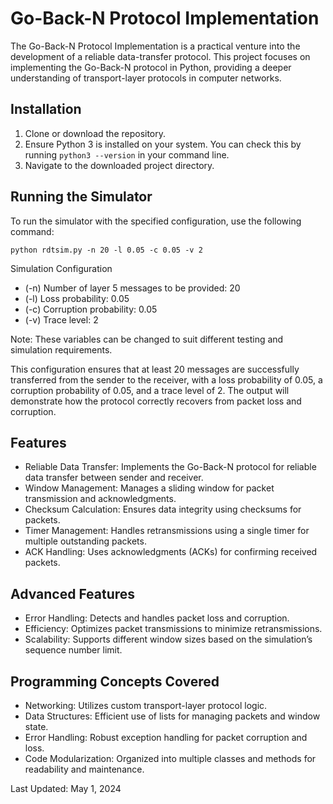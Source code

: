 # Go-Back-N Protocol Implementation
The Go-Back-N Protocol Implementation is a practical venture into the development of a reliable data-transfer protocol. This project focuses on implementing the Go-Back-N protocol in Python, providing a deeper understanding of transport-layer protocols in computer networks.

## Installation
1. Clone or download the repository.
2. Ensure Python 3 is installed on your system. You can check this by running `python3 --version` in your command line.
3. Navigate to the downloaded project directory.

## Running the Simulator
To run the simulator with the specified configuration, use the following command:

```
python rdtsim.py -n 20 -l 0.05 -c 0.05 -v 2
```
Simulation Configuration
- (-n) Number of layer 5 messages to be provided: 20
- (-l) Loss probability: 0.05
- (-c) Corruption probability: 0.05
- (-v) Trace level: 2

Note: These variables can be changed to suit different testing and simulation requirements.

This configuration ensures that at least 20 messages are successfully transferred from the sender to the receiver, with a loss probability of 0.05, a corruption probability of 0.05, and a trace level of 2. The output will demonstrate how the protocol correctly recovers from packet loss and corruption.

## Features
- Reliable Data Transfer: Implements the Go-Back-N protocol for reliable data transfer between sender and receiver.
- Window Management: Manages a sliding window for packet transmission and acknowledgments.
- Checksum Calculation: Ensures data integrity using checksums for packets.
- Timer Management: Handles retransmissions using a single timer for multiple outstanding packets.
- ACK Handling: Uses acknowledgments (ACKs) for confirming received packets.
## Advanced Features
- Error Handling: Detects and handles packet loss and corruption.
- Efficiency: Optimizes packet transmissions to minimize retransmissions.
- Scalability: Supports different window sizes based on the simulation’s sequence number limit.
## Programming Concepts Covered
- Networking: Utilizes custom transport-layer protocol logic.
- Data Structures: Efficient use of lists for managing packets and window state.
- Error Handling: Robust exception handling for packet corruption and loss.
- Code Modularization: Organized into multiple classes and methods for readability and maintenance.


Last Updated: May 1, 2024

